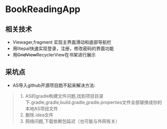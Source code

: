 # BookReadingApp
## 相关技术

* Viewager,fragment 实现主界面滑动和底部导航栏
* 用litepal快速实现登录，注册，修改密码的界面功能
* 用~~GridView~~RecyclerView在书架进行展示

## 采坑点

* AS导入github开源项目跑不起来解决方法:
> 1. AS的gradle构建文件问题,找到项目目录下.gradle,gradle,build.gradle,gradle.properties文件全部替换成你的本地AS项目文件
> 2. 删除.idea文件
> 3. 网络问题,下载依赖包延迟（也可能与外网有关）
